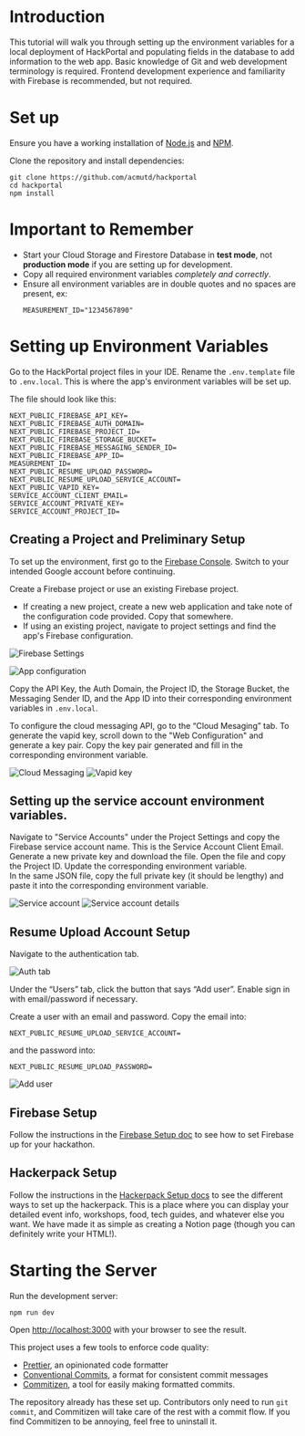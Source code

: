 # Introduction
This tutorial will walk you through setting up the environment variables for a local deployment of HackPortal and populating fields in the database to add information to the web app. Basic knowledge of Git and web development terminology is required. Frontend development experience and familiarity with Firebase is recommended, but not required.

# Set up

Ensure you have a working installation of [Node.js](https://nodejs.org/en/download/) and [NPM](https://docs.npmjs.com/downloading-and-installing-node-js-and-npm/).

Clone the repository and install dependencies:

```
git clone https://github.com/acmutd/hackportal
cd hackportal
npm install
```

# Important to Remember
- Start your Cloud Storage and Firestore Database in **test mode**, not **production mode** if you are setting up for development.  
- Copy all required environment variables _completely and correctly_.  
- Ensure all environment variables are in double quotes and no spaces are present, ex: 
  ```
  MEASUREMENT_ID="1234567890"
  ```


# Setting up Environment Variables

Go to the HackPortal project files in your IDE. Rename the `.env.template` file to
`.env.local`. This is where the app's environment variables will be set up.

The file should look like this:

```
NEXT_PUBLIC_FIREBASE_API_KEY=
NEXT_PUBLIC_FIREBASE_AUTH_DOMAIN=
NEXT_PUBLIC_FIREBASE_PROJECT_ID=
NEXT_PUBLIC_FIREBASE_STORAGE_BUCKET=
NEXT_PUBLIC_FIREBASE_MESSAGING_SENDER_ID=
NEXT_PUBLIC_FIREBASE_APP_ID=
MEASUREMENT_ID=
NEXT_PUBLIC_RESUME_UPLOAD_PASSWORD=
NEXT_PUBLIC_RESUME_UPLOAD_SERVICE_ACCOUNT=
NEXT_PUBLIC_VAPID_KEY=
SERVICE_ACCOUNT_CLIENT_EMAIL=
SERVICE_ACCOUNT_PRIVATE_KEY=
SERVICE_ACCOUNT_PROJECT_ID=

```

## Creating a Project and Preliminary Setup
To set up the environment, first go to the [Firebase Console](https://console.firebase.google.com).
Switch to your intended Google account before continuing.

Create a Firebase project or use an existing Firebase project.

- If creating a new project, create a new web application and take note of the
  configuration code provided. Copy that somewhere.
- If using an existing project, navigate to project settings and find the app's
  Firebase configuration.

![Firebase Settings](./images/set-up-1.png)

![App configuration](./images/set-up-2.png)


Copy the API Key, the Auth Domain, the Project ID, the Storage Bucket, the Messaging Sender ID, and the App ID into their corresponding environment variables in `.env.local`.

To configure the cloud messaging API, go to the “Cloud Mesaging” tab. To generate the vapid key, scroll down to the "Web Configuration" and generate a key pair. Copy the key pair generated and fill in the corresponding environment variable.

![Cloud Messaging](./images/set-up-3.png)
![Vapid key](./images/set-up-7.png)

## Setting up the service account environment variables.  
Navigate to "Service Accounts" under the Project Settings and copy the Firebase service account name. This is the Service Account Client Email.  
Generate a new private key and download the file. Open the file and copy the Project ID. Update the corresponding environment variable.  
In the same JSON file, copy the full private key (it should be lengthy) and paste it into the  corresponding environment variable.  

![Service account](./images/set-up-8.png)
![Service account details](./images/set-up-9.png)

## Resume Upload Account Setup

Navigate to the authentication tab.

![Auth tab](./images/set-up-5.png)

Under the “Users” tab, click the button that says “Add user”. Enable sign in with email/password if necessary. 

Create a user with an email and password. Copy the email into: 
```
NEXT_PUBLIC_RESUME_UPLOAD_SERVICE_ACCOUNT=
```
and the password into:
```
NEXT_PUBLIC_RESUME_UPLOAD_PASSWORD=
```

![Add user](./images/set-up-6.png)

## Firebase Setup
 Follow the instructions in the [Firebase Setup doc](./firebase-setup.md) to see how to set Firebase up for your hackathon.

## Hackerpack Setup
Follow the instructions in the [Hackerpack Setup docs](./hackerpack-setup.md) to see the different ways to set up the hackerpack. This is a place where you can display your detailed event info, workshops, food, tech guides, and whatever else you want. We have made it as simple as creating a Notion page (though you can definitely write your HTML!).

# Starting the Server
Run the development server:

```
npm run dev
```

Open [http://localhost:3000](http://localhost:3000) with your browser to see
the result.

This project uses a few tools to enforce code quality:

- [Prettier](https://prettier.io), an opinionated code formatter
- [Conventional Commits](https://www.conventionalcommits.org/en/v1.0.0/), a
  format for consistent commit messages
- [Commitizen](https://github.com/commitizen/cz-cli), a tool for easily making
  formatted commits.

The repository already has these set up. Contributors only need to run
`git commit`, and Commitizen will take care of the rest with a commit flow. If you find Commitizen to be annoying, feel free to uninstall it.
